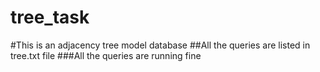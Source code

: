 # tree_task
#This is an adjacency tree model database
##All the queries are listed in tree.txt file
###All the queries are running fine
